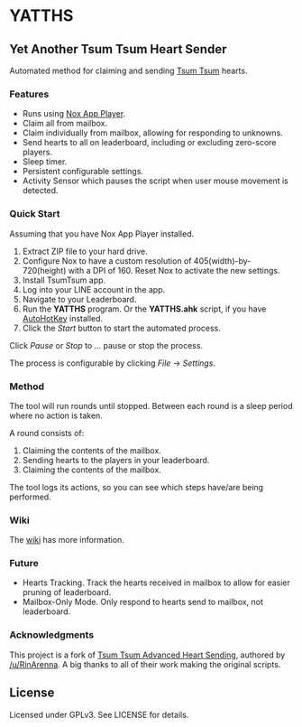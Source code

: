 # YATTHS
## Yet Another Tsum Tsum Heart Sender

Automated method for claiming and sending [Tsum Tsum](http://lol.disney.com/games/tsum-tsum-app) hearts.

### Features

* Runs using [Nox App Player](https://www.bignox.com).
* Claim all from mailbox.
* Claim individually from mailbox, allowing for responding to unknowns.
* Send hearts to all on leaderboard, including or excluding zero-score players.
* Sleep timer.
* Persistent configurable settings.
* Activity Sensor which pauses the script when user mouse movement is detected.

### Quick Start

Assuming that you have Nox App Player installed.

1. Extract ZIP file to your hard drive.
1. Configure Nox to have a custom resolution of 405(width)-by-720(height) with a DPI of 160. Reset Nox to activate the new settings.
1. Install TsumTsum app.
1. Log into your LINE account in the app.
1. Navigate to your Leaderboard.
1. Run the __YATTHS__ program.  Or the __YATTHS.ahk__ script, if you have [AutoHotKey](https://autohotkey.com) installed.
1. Click the _Start_ button to start the automated process.

Click _Pause_ or _Stop_ to ... pause or stop the process.

The process is configurable by clicking _File_ -> _Settings_.


### Method

The tool will run rounds until stopped. Between each round is a sleep period where no action is taken.

A round consists of:

1. Claiming the contents of the mailbox.
1. Sending hearts to the players in your leaderboard.
1. Claiming the contents of the mailbox.

The tool logs its actions, so you can see which steps have/are being performed.

### Wiki

The [wiki](https://github.com/icantrap/YATTHS/wiki) has more information.

### Future

* Hearts Tracking. Track the hearts received in mailbox to allow for easier pruning of leaderboard.
* Mailbox-Only Mode. Only respond to hearts send to mailbox, not leaderboard.

### Acknowledgments

This project is a fork of [Tsum Tsum Advanced Heart Sending](http://www.criticalgenesis.com/ttahs.html), authored by [/u/RinArenna](https://www.reddit.com/user/RinArenna). A big thanks to all of their work making the original scripts.

## License

Licensed under GPLv3. See LICENSE for details.
